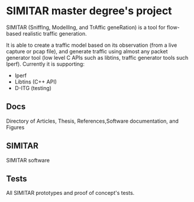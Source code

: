 # SIMITAR master degree's project

SIMITAR (SniffIng, ModellIng, and TrAffic geneRation) is a tool for flow-based
realistic traffic generation. 

It is able to create a traffic model based on its observation (from a live 
capture or pcap file), and generate traffic using almost any packet generator
tool (low level C APIs such as libtins, traffic generator tools such Iperf).
Currently it is supporting:
* Iperf
* Libtins (C++ API)
* D-ITG (testing)



## Docs

Directory of Articles, Thesis, References,Software documentation, and Figures


## SIMITAR

SIMITAR software


## Tests

All SIMITAR prototypes and proof of concept's tests.





